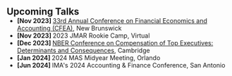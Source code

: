  
<h2 id="talks" style="margin: 2px 0px 0px;"> <br> 
<br> Upcoming Talks </h2>

<ul style="margin:0 0 5px;">
  
  <li><autocolor> <strong> [Nov 2023] </strong>   <a href="https://www.business.rutgers.edu/financial-economics-accounting-conference"> 33rd Annual Conference on Financial Economics and Accounting (CFEA)</a>, New Brunswick </autocolor></li>
   <li><autocolor> <strong> [Nov 2023] </strong>   2023 JMAR Rookie Camp, Virtual  </autocolor></li>
   <li><autocolor> <strong> [Dec 2023] </strong>  <a href="https://www.nber.org/conferences/compensation-top-executives-determinants-and-consequences-fall-2023"> NBER Conference on Compensation of Top Executives: Determinants and Consequences</a>, Cambridge  </autocolor></li>
  <li><autocolor> <strong> [Jan 2024] </strong>   2024 MAS Midyear Meeting, Orlando  </autocolor></li>
  <li><autocolor> <strong> [Jun 2024] </strong>  IMA's 2024 Accounting & Finance Conference, San Antonio  </autocolor></li>
</ul>
